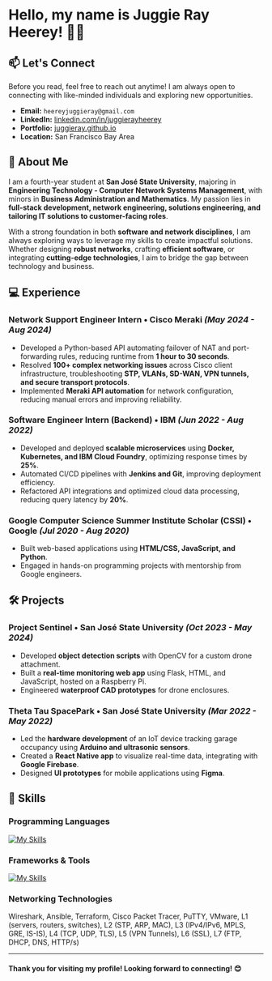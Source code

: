 # Hello, my name is Juggie Ray Heerey! 👋🏻

## 📫 Let's Connect

Before you read, feel free to reach out anytime! I am always open to connecting with like-minded individuals and exploring new opportunities.

- **Email:** `heereyjuggieray@gmail.com`
- **LinkedIn:** [linkedin.com/in/juggierayheerey](https://www.linkedin.com/in/juggierayheerey/)
- **Portfolio:** [juggieray.github.io](https://juggieray.github.io/)
- **Location:** San Francisco Bay Area

## 🚀 About Me

I am a fourth-year student at **San José State University**, majoring in **Engineering Technology - Computer Network Systems Management**, with minors in **Business Administration and Mathematics**. My passion lies in **full-stack development, network engineering, solutions engineering, and tailoring IT solutions to customer-facing roles**.

With a strong foundation in both **software and network disciplines**, I am always exploring ways to leverage my skills to create impactful solutions. Whether designing **robust networks**, crafting **efficient software**, or integrating **cutting-edge technologies**, I aim to bridge the gap between technology and business.

## 💻 Experience

### **Network Support Engineer Intern** • Cisco Meraki *(May 2024 - Aug 2024)*
- Developed a Python-based API automating failover of NAT and port-forwarding rules, reducing runtime from **1 hour to 30 seconds**.
- Resolved **100+ complex networking issues** across Cisco client infrastructure, troubleshooting **STP, VLANs, SD-WAN, VPN tunnels, and secure transport protocols**.
- Implemented **Meraki API automation** for network configuration, reducing manual errors and improving reliability.

### **Software Engineer Intern (Backend)** • IBM *(Jun 2022 - Aug 2022)*
- Developed and deployed **scalable microservices** using **Docker, Kubernetes, and IBM Cloud Foundry**, optimizing response times by **25%**.
- Automated CI/CD pipelines with **Jenkins and Git**, improving deployment efficiency.
- Refactored API integrations and optimized cloud data processing, reducing query latency by **20%**.

### **Google Computer Science Summer Institute Scholar (CSSI)** • Google *(Jul 2020 - Aug 2020)*
- Built web-based applications using **HTML/CSS, JavaScript, and Python**.
- Engaged in hands-on programming projects with mentorship from Google engineers.

## 🛠️ Projects

### **Project Sentinel** • San José State University *(Oct 2023 - May 2024)*
- Developed **object detection scripts** with OpenCV for a custom drone attachment.
- Built a **real-time monitoring web app** using Flask, HTML, and JavaScript, hosted on a Raspberry Pi.
- Engineered **waterproof CAD prototypes** for drone enclosures.

### **Theta Tau SpacePark** • San José State University *(Mar 2022 - May 2022)*
- Led the **hardware development** of an IoT device tracking garage occupancy using **Arduino and ultrasonic sensors**.
- Created a **React Native app** to visualize real-time data, integrating with **Google Firebase**.
- Designed **UI prototypes** for mobile applications using **Figma**.

## 🔧 Skills

### **Programming Languages**
[![My Skills](https://skillicons.dev/icons?i=java,js,c,cpp,html,css,mysql)](https://skillicons.dev)

### **Frameworks & Tools**
[![My Skills](https://skillicons.dev/icons?i=ts,react,nextjs,nodejs,flask,figma,git,aws,gcp)](https://skillicons.dev)

### **Networking Technologies**
Wireshark, Ansible, Terraform, Cisco Packet Tracer, PuTTY, VMware, L1 (servers, routers, switches), L2 (STP, ARP, MAC), L3 (IPv4/IPv6, MPLS, GRE, IS-IS), L4 (TCP, UDP, TLS), L5 (VPN Tunnels), L6 (SSL), L7 (FTP, DHCP, DNS, HTTP/s)

---
#### **Thank you for visiting my profile! Looking forward to connecting!** 😊


